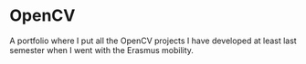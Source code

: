 # OpenCV
 A portfolio where I put all the OpenCV projects I have developed at least last semester when I went with the Erasmus mobility.
